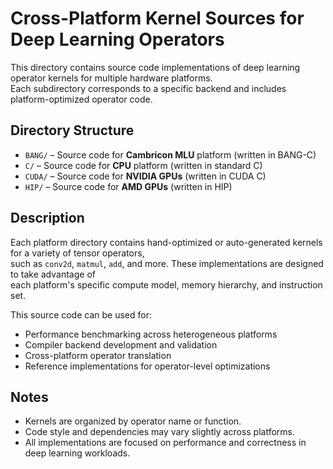 # Cross-Platform Kernel Sources for Deep Learning Operators

This directory contains source code implementations of deep learning operator kernels for multiple hardware platforms.  
Each subdirectory corresponds to a specific backend and includes platform-optimized operator code.

## Directory Structure

- `BANG/` – Source code for **Cambricon MLU** platform (written in BANG-C)
- `C/` – Source code for **CPU** platform (written in standard C)
- `CUDA/` – Source code for **NVIDIA GPUs** (written in CUDA C)
- `HIP/` – Source code for **AMD GPUs** (written in HIP)

## Description

Each platform directory contains hand-optimized or auto-generated kernels for a variety of tensor operators,  
such as `conv2d`, `matmul`, `add`, and more. These implementations are designed to take advantage of  
each platform's specific compute model, memory hierarchy, and instruction set.

This source code can be used for:
- Performance benchmarking across heterogeneous platforms
- Compiler backend development and validation
- Cross-platform operator translation
- Reference implementations for operator-level optimizations

## Notes

- Kernels are organized by operator name or function.
- Code style and dependencies may vary slightly across platforms.
- All implementations are focused on performance and correctness in deep learning workloads.

